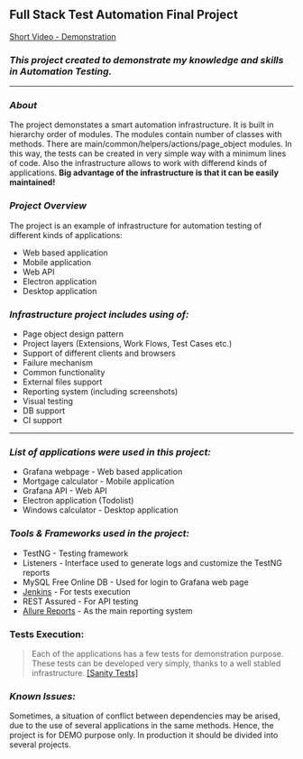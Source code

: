 ## **Full Stack Test Automation Final Project**
[Short Video - Demonstration](https://vimeo.com/658418465)
### **_This project created to demonstrate my knowledge and skills in Automation Testing._**
***
### _About_
The project demonstates a smart automation infrastructure. It is built in hierarchy order of modules. The modules contain number of classes with methods.
There are main/common/helpers/actions/page_object modules.
In this way, the tests can be created in very simple way with a minimum lines of code.
Also the infrastructure allows to work with differend kinds of applications.
**Big advantage of the infrastructure is that it can be easily maintained!**

### _Project Overview_

The project is an example of infrastructure for automation testing of different kinds of applications:
* Web based application
* Mobile application
* Web API
* Electron application
* Desktop application

### **_Infrastructure project includes using of:_**
* Page object design pattern
* Project layers (Extensions, Work Flows, Test Cases etc.)
* Support of different clients and browsers
* Failure mechanism
* Common functionality
* External files support
* Reporting system (including screenshots)
* Visual testing
* DB support
* CI support  

***

### _List of applications were used in this project:_
* Grafana webpage - Web based application
* Mortgage calculator - Mobile application
* Grafana API - Web API
* Electron application (Todolist)
* Windows calculator - Desktop application

### _Tools & Frameworks used in the project:_
* TestNG - Testing framework
* Listeners - Interface used to generate logs and customize the TestNG reports
* MySQL Free Online DB - Used for login to Grafana web page
* [Jenkins](https://www.jenkins.io/) - For tests execution
* REST Assured - For API testing
* [Allure Reports](http://allure.qatools.ru/) - As the main reporting system

### Tests Execution:
> Each of the applications has a few tests for demonstration purpose.
These tests can be developed very simply, thanks to a well stabled infrastructure.
[[Sanity Tests]](https://github.com/Tal-Raanan/FullStack-Automation_Project/tree/master/src/test/java/sanity)
### _Known Issues:_
Sometimes, a situation of conflict between dependencies may be arised, due to the use of several applications in the same methods.
Hence, the project is for DEMO purpose only. In production it should be divided into several projects.
